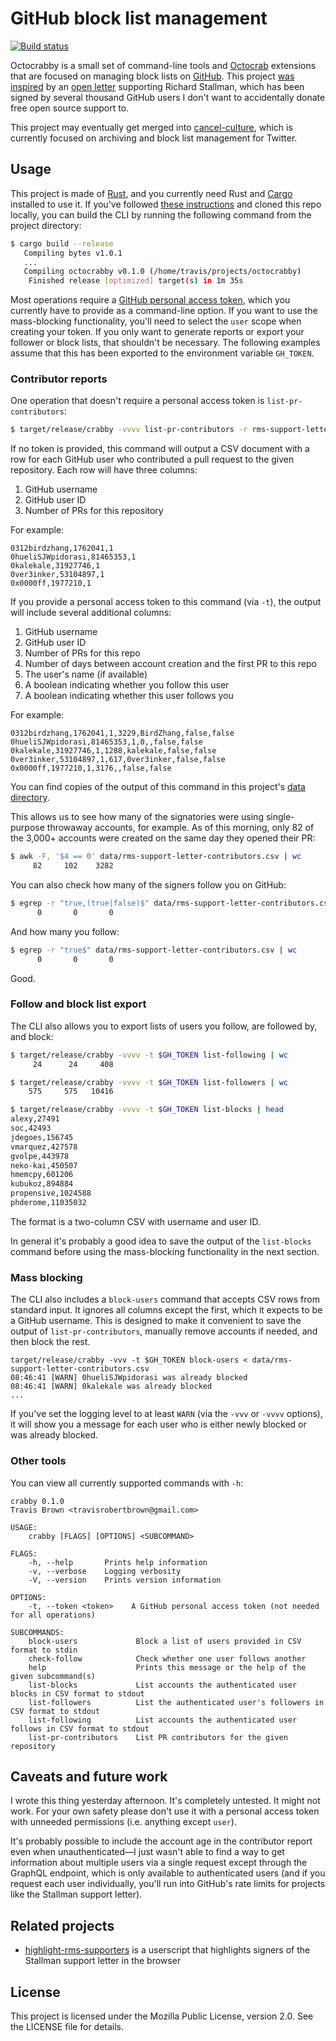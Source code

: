 # GitHub block list management

[![Build status](https://img.shields.io/github/workflow/status/travisbrown/octocrabby/ci.svg)](https://github.com/travisbrown/octocrabby/actions)

Octocrabby is a small set of command-line tools and [Octocrab][octocrab] extensions
that are focused on managing block lists on [GitHub][github].
This project [was inspired][1375333996398325762] by an [open letter][rms-support-letter]
supporting Richard Stallman, which has been signed by several thousand GitHub users I
don't want to accidentally donate free open source support to.

This project may eventually get merged into [cancel-culture][cancel-culture], which is currently
focused on archiving and block list management for Twitter.

## Usage

This project is made of [Rust][rust], and you currently need Rust and [Cargo][cargo] installed
to use it. If you've followed [these instructions][rust-installation] and cloned this repo locally,
you can build the CLI by running the following command from the project directory:

```bash
$ cargo build --release
   Compiling bytes v1.0.1
   ...
   Compiling octocrabby v0.1.0 (/home/travis/projects/octocrabby)
    Finished release [optimized] target(s) in 1m 35s
```

Most operations require a [GitHub personal access token][github-token], which you currently have to
provide as a command-line option. If you want to use the mass-blocking functionality, you'll need to
select the `user` scope when creating your token. If you only want to generate reports or export your
follower or block lists, that shouldn't be necessary. The following examples assume that this has been
exported to the environment variable `GH_TOKEN`.

### Contributor reports

One operation that doesn't require a personal access token is `list-pr-contributors`:

```bash
$ target/release/crabby -vvvv list-pr-contributors -r rms-support-letter/rms-support-letter.github.io > data/rms-support-letter-contributors.csv
```

If no token is provided, this command will output a CSV document with a row for each GitHub user who contributed
a pull request to the given repository. Each row will have three columns:

1. GitHub username
2. GitHub user ID
3. Number of PRs for this repository

For example:

```csv
0312birdzhang,1762041,1
0hueliSJWpidorasi,81465353,1
0kalekale,31927746,1
0ver3inker,53104897,1
0x0000ff,1977210,1
```

If you provide a personal access token to this command (via `-t`), the output will include several additional columns:

1. GitHub username
2. GitHub user ID
3. Number of PRs for this repo
4. Number of days between account creation and the first PR to this repo
5. The user's name (if available)
6. A boolean indicating whether you follow this user
7. A boolean indicating whether this user follows you

For example:

```csv
0312birdzhang,1762041,1,3229,BirdZhang,false,false
0hueliSJWpidorasi,81465353,1,0,,false,false
0kalekale,31927746,1,1288,kalekale,false,false
0ver3inker,53104897,1,617,0ver3inker,false,false
0x0000ff,1977210,1,3176,,false,false
```

You can find copies of the output of this command in this project's [data directory][data-directory].

This allows us to see how many of the signatories were using single-purpose throwaway accounts, for example.
As of this morning, only 82 of the 3,000+ accounts were created on the same day they opened their PR:

```bash
$ awk -F, '$4 == 0' data/rms-support-letter-contributors.csv | wc
     82     102    3282
```

You can also check how many of the signers follow you on GitHub:

```bash
$ egrep -r "true,(true|false)$" data/rms-support-letter-contributors.csv | wc
      0       0       0
```

And how many you follow:

```bash
$ egrep -r "true$" data/rms-support-letter-contributors.csv | wc
      0       0       0
```

Good.

### Follow and block list export

The CLI also allows you to export lists of users you follow, are followed by, and block:

```bash
$ target/release/crabby -vvvv -t $GH_TOKEN list-following | wc
     24      24     408

$ target/release/crabby -vvvv -t $GH_TOKEN list-followers | wc
    575     575   10416

$ target/release/crabby -vvvv -t $GH_TOKEN list-blocks | head
alexy,27491
soc,42493
jdegoes,156745
vmarquez,427578
gvolpe,443978
neko-kai,450507
hmemcpy,601206
kubukoz,894884
propensive,1024588
phderome,11035032
```

The format is a two-column CSV with username and user ID.

In general it's probably a good idea to save the output of the `list-blocks` command before using
the mass-blocking functionality in the next section.

### Mass blocking

The CLI also includes a `block-users` command that accepts CSV rows from standard input. It ignores all
columns except the first, which it expects to be a GitHub username. This is designed to make it convenient
to save the output of `list-pr-contributors`, manually remove accounts if needed, and then block the rest.

```
target/release/crabby -vvv -t $GH_TOKEN block-users < data/rms-support-letter-contributors.csv
08:46:41 [WARN] 0hueliSJWpidorasi was already blocked
08:46:41 [WARN] 0kalekale was already blocked
...
```

If you've set the logging level to at least `WARN` (via the `-vvv` or `-vvvv` options), it will show you
a message for each user who is either newly blocked or was already blocked.

### Other tools

You can view all currently supported commands with `-h`:

```
crabby 0.1.0
Travis Brown <travisrobertbrown@gmail.com>

USAGE:
    crabby [FLAGS] [OPTIONS] <SUBCOMMAND>

FLAGS:
    -h, --help       Prints help information
    -v, --verbose    Logging verbosity
    -V, --version    Prints version information

OPTIONS:
    -t, --token <token>    A GitHub personal access token (not needed for all operations)

SUBCOMMANDS:
    block-users             Block a list of users provided in CSV format to stdin
    check-follow            Check whether one user follows another
    help                    Prints this message or the help of the given subcommand(s)
    list-blocks             List accounts the authenticated user blocks in CSV format to stdout
    list-followers          List the authenticated user's followers in CSV format to stdout
    list-following          List accounts the authenticated user follows in CSV format to stdout
    list-pr-contributors    List PR contributors for the given repository
```

## Caveats and future work

I wrote this thing yesterday afternoon. It's completely untested. It might not work. For your own safety
please don't use it with a personal access token with unneeded permissions (i.e. anything except `user`).

It's probably possible to include the account age in the contributor report even when unauthenticated—I just
wasn't able to find a way to get information about multiple users via a single request except through the
GraphQL endpoint, which is only available to authenticated users (and if you request each user individually,
you'll run into GitHub's rate limits for projects like the Stallman support letter).

## Related projects

* [highlight-rms-supporters] is a userscript that highlights signers of the Stallman support letter in the browser

## License

This project is licensed under the Mozilla Public License, version 2.0. See the LICENSE file for details.

[1375333996398325762]: https://twitter.com/travisbrown/status/1375333996398325762
[cancel-culture]: https://github.com/travisbrown/cancel-culture
[cargo]: https://doc.rust-lang.org/cargo/
[data-directory]: https://github.com/travisbrown/octocrabby/tree/main/data
[github]: https://github.com/
[github-token]: https://docs.github.com/en/github/authenticating-to-github/creating-a-personal-access-token
[highlight-rms-supporters]: https://github.com/sticks-stuff/highlight-RMS-supporters
[octocrab]: https://github.com/XAMPPRocky/octocrab
[rms-support-letter]: https://github.com/rms-support-letter/rms-support-letter.github.io
[rust]: https://www.rust-lang.org/
[rust-installation]: https://doc.rust-lang.org/book/ch01-01-installation.html